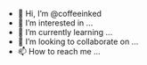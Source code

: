 - 👋 Hi, I’m @coffeeinked
- 👀 I’m interested in ...
- 🌱 I’m currently learning ...
- 💞️ I’m looking to collaborate on ...
- 📫 How to reach me ...

<!---
coffeeinked/coffeeinked is a ✨ special ✨ repository because its `README.md` (this file) appears on your GitHub profile.
You can click the Preview link to take a look at your changes.
--->
